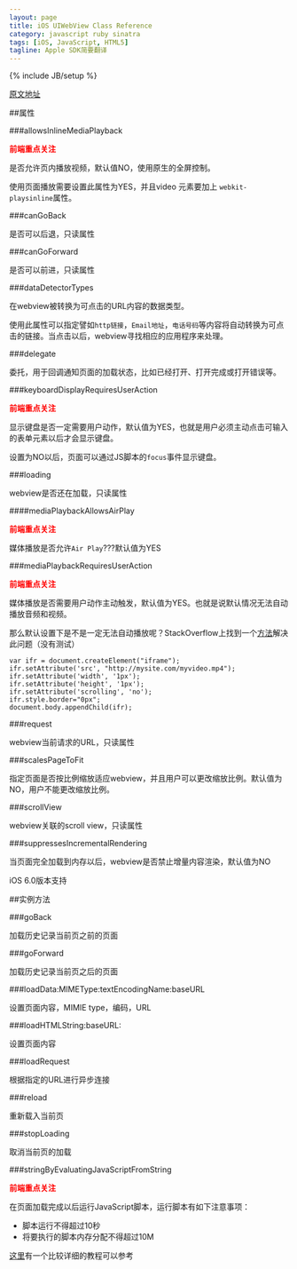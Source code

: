 ```yaml
---
layout: page
title: iOS UIWebView Class Reference
category: javascript ruby sinatra
tags: [iOS, JavaScript, HTML5]
tagline: Apple SDK简要翻译
---
```


{% include JB/setup %}

[原文地址](https://developer.apple.com/library/ios/#documentation/UIKit/Reference/UIWebView_Class/Reference/Reference.html)

##属性

###allowsInlineMediaPlayback

<strong style="color:red;">前端重点关注</strong>

是否允许页内播放视频，默认值NO，使用原生的全屏控制。

使用页面播放需要设置此属性为YES，并且video 元素要加上 `webkit-playsinline`属性。

###canGoBack

是否可以后退，只读属性

###canGoForward

是否可以前进，只读属性

###dataDetectorTypes

在webview被转换为可点击的URL内容的数据类型。

使用此属性可以指定譬如`http链接`，`Email地址`，`电话号码`等内容将自动转换为可点击的链接。当点击以后，webview寻找相应的应用程序来处理。

###delegate

委托，用于回调通知页面的加载状态，比如已经打开、打开完成或打开错误等。


###keyboardDisplayRequiresUserAction

<strong style="color:red;">前端重点关注</strong>

显示键盘是否一定需要用户动作，默认值为YES，也就是用户必须主动点击可输入的表单元素以后才会显示键盘。

设置为NO以后，页面可以通过JS脚本的`focus`事件显示键盘。

###loading

webview是否还在加载，只读属性

####mediaPlaybackAllowsAirPlay

<strong style="color:red;">前端重点关注</strong>

媒体播放是否允许`Air Play`???默认值为YES

###mediaPlaybackRequiresUserAction

<strong style="color:red;">前端重点关注</strong>

媒体播放是否需要用户动作主动触发，默认值为YES。也就是说默认情况无法自动播放音频和视频。

那么默认设置下是不是一定无法自动播放呢？StackOverflow上找到一个[方法](http://stackoverflow.com/questions/4259928/how-can-i-autoplay-media-in-ios-4-2-1-mobile-safari)解决此问题（没有测试）

	var ifr = document.createElement("iframe");
	ifr.setAttribute('src', "http://mysite.com/myvideo.mp4");
	ifr.setAttribute('width', '1px');
	ifr.setAttribute('height', '1px');
	ifr.setAttribute('scrolling', 'no');
	ifr.style.border="0px";
	document.body.appendChild(ifr);

###request

webview当前请求的URL，只读属性

###scalesPageToFit

指定页面是否按比例缩放适应webview，并且用户可以更改缩放比例。默认值为NO，用户不能更改缩放比例。

###scrollView

webview关联的scroll view，只读属性

###suppressesIncrementalRendering

当页面完全加载到内存以后，webview是否禁止增量内容渲染，默认值为NO

iOS 6.0版本支持

##实例方法

###goBack

加载历史记录当前页之前的页面

###goForward

加载历史记录当前页之后的页面

###loadData:MIMEType:textEncodingName:baseURL

设置页面内容，MIMIE type，编码，URL

###loadHTMLString:baseURL:

设置页面内容

###loadRequest

根据指定的URL进行异步连接

###reload

重新载入当前页

###stopLoading

取消当前页的加载

###stringByEvaluatingJavaScriptFromString

<strong style="color:red;">前端重点关注</strong>

在页面加载完成以后运行JavaScript脚本，运行脚本有如下注意事项：

* 脚本运行不得超过10秒
* 将要执行的脚本内存分配不得超过10M

[这里](http://url.cn/7Vf4bx)有一个比较详细的教程可以参考